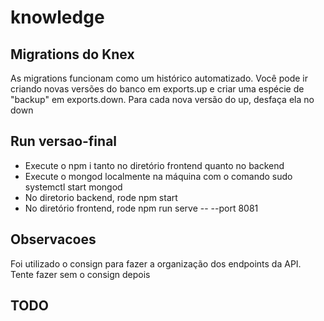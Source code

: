 # knowledge

## Migrations do Knex
As migrations funcionam como um histórico automatizado. Você pode ir criando novas versões do banco em exports.up
e criar uma espécie de "backup" em exports.down. Para cada nova versão do up, desfaça ela no down

## Run versao-final
- Execute o npm i tanto no diretório frontend quanto no backend
- Execute o mongod localmente na máquina com o comando sudo systemctl start mongod
- No diretorio backend, rode npm start
- No diretório frontend, rode npm run serve -- --port 8081

## Observacoes
Foi utilizado o consign para fazer a organização dos endpoints da API. Tente fazer sem o consign depois

## TODO